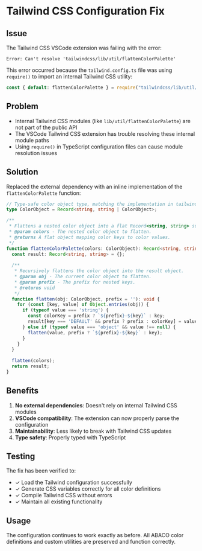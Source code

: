 # Tailwind CSS Configuration Fix

## Issue
The Tailwind CSS VSCode extension was failing with the error:
```
Error: Can't resolve 'tailwindcss/lib/util/flattenColorPalette'
```

This error occurred because the `tailwind.config.ts` file was using `require()` to import an internal Tailwind CSS utility:
```typescript
const { default: flattenColorPalette } = require("tailwindcss/lib/util/flattenColorPalette");
```

## Problem
- Internal Tailwind CSS modules (like `lib/util/flattenColorPalette`) are not part of the public API
- The VSCode Tailwind CSS extension has trouble resolving these internal module paths
- Using `require()` in TypeScript configuration files can cause module resolution issues

## Solution
Replaced the external dependency with an inline implementation of the `flattenColorPalette` function:

```typescript
// Type-safe color object type, matching the implementation in tailwind.config.ts
type ColorObject = Record<string, string | ColorObject>;

/**
 * Flattens a nested color object into a flat Record<string, string> suitable for Tailwind CSS.
 * @param colors - The nested color object to flatten.
 * @returns A flat object mapping color keys to color values.
 */
function flattenColorPalette(colors: ColorObject): Record<string, string> {
  const result: Record<string, string> = {};
  
  /**
   * Recursively flattens the color object into the result object.
   * @param obj - The current color object to flatten.
   * @param prefix - The prefix for nested keys.
   * @returns void
   */
  function flatten(obj: ColorObject, prefix = ''): void {
    for (const [key, value] of Object.entries(obj)) {
      if (typeof value === 'string') {
        const colorKey = prefix ? `${prefix}-${key}` : key;
        result[key === 'DEFAULT' && prefix ? prefix : colorKey] = value;
      } else if (typeof value === 'object' && value !== null) {
        flatten(value, prefix ? `${prefix}-${key}` : key);
      }
    }
  }
  
  flatten(colors);
  return result;
}
```

## Benefits
1. **No external dependencies**: Doesn't rely on internal Tailwind CSS modules
2. **VSCode compatibility**: The extension can now properly parse the configuration
3. **Maintainability**: Less likely to break with Tailwind CSS updates
4. **Type safety**: Properly typed with TypeScript

## Testing
The fix has been verified to:
- ✓ Load the Tailwind configuration successfully
- ✓ Generate CSS variables correctly for all color definitions
- ✓ Compile Tailwind CSS without errors
- ✓ Maintain all existing functionality

## Usage
The configuration continues to work exactly as before. All ABACO color definitions and custom utilities are preserved and function correctly.
